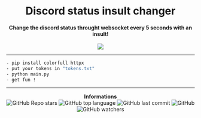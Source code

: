 <h1 align="center">Discord status insult changer</h1>

<p align='center'>
    <b>Change the discord status throught websocket every 5 seconds with an insult!</b><br>
    <br>
  <img src='https://media.discordapp.net/attachments/919323009079185449/919324288505503784/Capture_decran_du_2021-12-11_21-21-45.png'>
</p>

----

```sh
- pip install colorfull httpx
- put your tokens in "tokens.txt"
- python main.py
- get fun !
``` 

----

<p align="center"> 
    <b>Informations</b><br>
    <img alt="GitHub Repo stars" src="https://img.shields.io/github/stars/Its-Vichy/discord-status-insult-changer?style=social">
    <img alt="GitHub top language" src="https://img.shields.io/github/languages/top/Its-Vichy/discord-status-insult-changer">
    <img alt="GitHub last commit" src="https://img.shields.io/github/last-commit/Its-Vichy/discord-status-insult-changer">
    <img alt="GitHub" src="https://img.shields.io/github/license/Its-Vichy/discord-status-insult-changer">
    <img alt="GitHub watchers" src="https://img.shields.io/github/watchers/Its-Vichy/discord-status-insult-changer?style=social">
</p>
